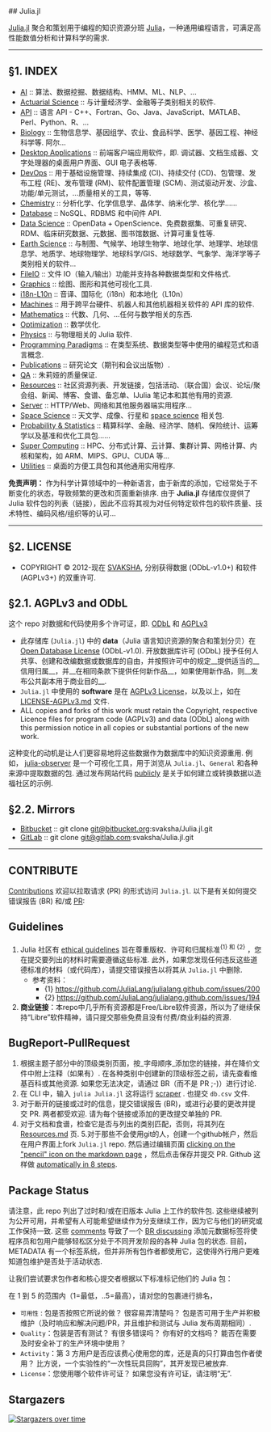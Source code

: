 <div class="github-widget" data-repo="svaksha/Julia.jl"></div>
<script async src="https://pagead2.googlesyndication.com/pagead/js/adsbygoogle.js"></script><ins class="adsbygoogle" style="display:block" data-ad-client="ca-pub-6890694312814945" data-ad-slot="5473692530" data-ad-format="auto"  data-full-width-responsive="true"></ins><script>(adsbygoogle = window.adsbygoogle || []).push({});</script>
## Julia.jl

[Julia.jl](http://svaksha.github.io/Julia.jl) 聚合和策划用于编程的知识资源分班 [Julia](https://github.com/JuliaLang)，一种通用编程语言，可满足高性能数值分析和计算科学的需求.


----

## §1. INDEX <span id="1-INDEX"><span>

+ [AI](https://github.com/svaksha/Julia.jl/blob/master/AI.md) :: 算法、数据挖掘、数据结构、HMM、ML、NLP、...
+ [Actuarial Science](https://github.com/svaksha/Julia.jl/blob/master/ActuarialScience.md) :: 与计量经济学、金融等子类别相关的软件.
+ [API](https://github.com/svaksha/Julia.jl/blob/master/API.md) :: 语言 API - C++、Fortran、Go、Java、JavaScript、MATLAB、Perl、Python、R、...
+ [Biology](https://github.com/svaksha/Julia.jl/blob/master/Biology.md)  :: 生物信息学、基因组学、农业、食品科学、医学、基因工程、神经科学等. 阿尔...
+ [Desktop Applications](https://github.com/svaksha/Julia.jl/blob/master/DesktopApplications.md)  :: 前端客户端应用软件，即. 调试器、文档生成器、文字处理器的桌面用户界面、GUI 电子表格等.
+ [DevOps](https://github.com/svaksha/Julia.jl/blob/master/DevOps.md) :: 用于基础设施管理、持续集成 (CI)、持续交付 (CD)、包管理、发布工程 (RE)、发布管理 (RM)、软件配置管理 (SCM)、测试驱动开发、沙盒、功能/单元测试，...质量相关的工具，等等.
+ [Chemistry](https://github.com/svaksha/Julia.jl/blob/master/Chemistry.md) :: 分析化学、化学信息学、晶体学、纳米化学、核化学......
+ [Database](https://github.com/svaksha/Julia.jl/blob/master/Database.md) :: NoSQL、RDBMS 和中间件 API.
+ [Data Science](https://github.com/svaksha/Julia.jl/blob/master/DataScience.md) :: OpenData + OpenScience、免费数据集、可重复研究、RDM、临床研究数据、元数据、图书馆数据、计算可重复性等.
+ [Earth Science](https://github.com/svaksha/Julia.jl/blob/master/Earth-Science.md) :: 与制图、气候学、地球生物学、地球化学、地理学、地球信息学、地质学、地球物理学、地球科学/GIS、地球数学、气象学、海洋学等子类别相关的软件...
+ [FileIO](https://github.com/svaksha/Julia.jl/blob/master/FileIO.md) :: 文件 IO（输入/输出）功能并支持各种数据类型和文件格式.
+ [Graphics](https://github.com/svaksha/Julia.jl/blob/master/Graphics.md) :: 绘图、图形和其他可视化工具.
+ [i18n-L10n](https://github.com/svaksha/Julia.jl/blob/master/i18n-L10n.md) :: 音译、国际化（i18n）和本地化（L10n）
+ [Machines](https://github.com/svaksha/Julia.jl/blob/master/Machines.md) :: 用于跨平台硬件、机器人和其他机器相关软件的 API 库的软件.
+ [Mathematics](https://github.com/svaksha/Julia.jl/blob/master/Mathematics.md) :: 代数、几何、...任何与数学相关的东西.
+ [Optimization](https://github.com/svaksha/Julia.jl/blob/master/Optimization.md) :: 数学优化.
+ [Physics](https://github.com/svaksha/Julia.jl/blob/master/Physics.md) :: 与物理相关的 Julia 软件.
+ [Programming Paradigms](https://github.com/svaksha/Julia.jl/blob/master/Programming-Paradigms.md) :: 在类型系统、数据类型等中使用的编程范式和语言概念.
+ [Publications](https://github.com/svaksha/Julia.jl/blob/master/Publications.md) :: 研究论文（期刊和会议出版物）.
+ [QA](https://github.com/svaksha/Julia.jl/blob/master/QA.md) :: 朱莉娅的质量保证.
+ [Resources](https://github.com/svaksha/Julia.jl/blob/master/Resources.md) :: 社区资源列表、开发链接，包括活动、（联合国）会议、论坛/聚会组、新闻、博客、食谱、备忘单、IJulia 笔记本和其他有用的资源.
+ [Server](https://github.com/svaksha/Julia.jl/blob/master/Server.md) :: HTTP/Web、网络和其他服务器端实用程序...
+ [Space Science](https://github.com/svaksha/Julia.jl/blob/master/Space-Science.md) :: 天文学、成像、行星和 [space science](https://en.wikipedia.org/wiki/Outline_of_space_science) 相关包.
+ [Probability & Statistics](https://github.com/svaksha/Julia.jl/blob/master/Probability-Statistics.md) :: 精算科学、金融、经济学、随机、保险统计、运筹学以及基准和优化工具包......
+ [Super Computing](https://github.com/svaksha/Julia.jl/blob/master/Super-Computing.md) :: HPC、分布式计算、云计算、集群计算、网格计算、内核和架构，如 ARM、MIPS、GPU、CUDA 等...
+ [Utilities](https://github.com/svaksha/Julia.jl/blob/master/Utilities.md) :: 桌面的方便工具包和其他通用实用程序.

 **免责声明：** 作为科学计算领域中的一种新语言，由于新库的添加，它经常处于不断变化的状态，导致频繁的更改和页面重新排序. 由于 **Julia.jl** 存储库仅提供了 Julia 软件包的列表（链接），因此不应将其视为对任何特定软件包的软件质量、技术特性、编码风格/组织等的认可...

----

## §2. LICENSE <span id="2-LICENSE"><span>

+ COPYRIGHT © 2012-现在 [SVAKSHA](http://svaksha.com/pages/Bio), 分别获得数据 (ODbL-v1.0+) 和软件 (AGPLv3+) 的双重许可.

## §2.1. AGPLv3 and ODbL <span id="2-1-AGPLv3-and-ODbL"><span>
这个 repo 对数据和代码使用多个许可证，即. [ODbL](https://opendatacommons.org/licenses/odbl/1-0/) 和 [AGPLv3](http://www.gnu.org/licenses/agpl-3.0.html)

+ 此存储库 (`Julia.jl`) 中的 __data__（Julia 语言知识资源的聚合和策划分贝）在 [Open Database License](https://opendatacommons.org/licenses/odbl/1-0/)  (ODbL-v1.0). 开放数据库许可 (ODbL) 授予任何人共享、创建和改编数据或数据库的自由，并按照许可中的规定__提供适当的__信用归属__，并__在相同条款下提供任何新作品__，如果使用新作品，则__发布公共副本用于商业目的__.
+ `Julia.jl` 中使用的 __software__ 是在 [AGPLv3 License](http://www.gnu.org/licenses/agpl-3.0.html)，以及以上，如在 [LICENSE-AGPLv3.md](https://github.com/svaksha/Julia.jl/blob/master/LICENSE-AGPLv3.md) 文件.
+ ALL copies and forks of this work must retain the Copyright, respective Licence files for program code (AGPLv3) and data (ODbL) along with this permission notice in all copies or substantial portions of the new work.

这种变化的动机是让人们更容易地将这些数据作为数据库中的知识资源重用. 例如， [julia-observer](https://juliaobserver.com) 是一个可视化工具，用于浏览从 `Julia.jl`、`General` 和各种来源中提取数据的包. 通过发布网站代码 [publicly](https://github.com/djsegal/julia_observer) 是关于如何建立或转换数据以造福社区的示例.

## §2.2. Mirrors <span id="2-2-Mirrors"><span>

+ [Bitbucket](https://bitbucket.org/svaksha/Julia.jl) :: git clone git@bitbucket.org:svaksha/Julia.jl.git
+ [GitLab](https://gitlab.com/svaksha/Julia.jl) :: git clone git@gitlab.com:svaksha/Julia.jl.git

----

## CONTRIBUTE

[Contributions](https://github.com/svaksha/Julia.jl/graphs/contributors) 欢迎以拉取请求 (PR) 的形式访问 `Julia.jl`. 以下是有关如何提交错误报告 (BR) 和/或 [PR](https://github.com/svaksha/Julia.jl/pulls):


## Guidelines

1. Julia 社区有 [ethical guidelines](http://julialang.org/community/standards/) 旨在尊重版权、许可和归属标准<sup>{1} 和 {2}</sup> ，您在提交要列出的材料时需要遵循这些标准. 此外，如果您发现任何违反这些道德标准的材料（或代码库），请提交错误报告以将其从 `Julia.jl` 中删除.
   + 参考资料：
        + {1} https://github.com/JuliaLang/julialang.github.com/issues/200
        + {2} https://github.com/JuliaLang/julialang.github.com/issues/194
2. __商业链接__：本repo中几乎所有资源都是Free/Libre软件资源，所以为了继续保持“Libre”软件精神，请只提交那些免费且没有付费/商业利益的资源. 


## BugReport-PullRequest

 1. 根据主题子部分中的顶级类别页面，按_字母顺序_添加您的链接，并在降价文件中附上注释（如果有）. 在各种类别中创建新的顶级标签之前，请先查看维基百科或其他资源. 如果您无法决定，请通过 BR（而不是 PR ;-)）进行讨论.
2. 在 CLI 中，输入 `julia Julia.jl` 这将运行 [scraper](https://github.com/svaksha/Julia.jl/blob/master/src/scrape.jl) . 也提交 `db.csv` 文件.
 3. 对于断开的链接或过时的信息，提交错误报告 (BR)，或进行必要的更改并提交 PR. 两者都受欢迎. 请为每个链接或添加的更改提交单独的 PR.
4. 对于文档和食谱，检查它是否与列出的类别匹配，否则，将其列在 [Resources.md](https://github.com/svaksha/Julia.jl/blob/master/Resources.md) 页.
 5.对于那些不会使用git的人，创建一个github帐户，然后在用户界面上fork `Julia.jl` repo. 然后通过编辑页面 [clicking on the "pencil" icon on the markdown page](https://help.github.com/articles/editing-files-in-your-repository) ，然后点击保存并提交 PR.  Github 这样做 [automatically in 8 steps](https://help.github.com/articles/editing-files-in-another-user-s-repository).


## Package Status

请注意，此 repo 列出了过时和/或在旧版本 Julia 上工作的软件包. 这些继续被列为公开可用，并希望有人可能希望继续作为分支继续工作，因为它与他们的研究或工作保持一致. 这些 [comments](https://github.com/svaksha/Julia.jl/commit/a884fe9e921d57b87d85e970c2f57b8f21025641#commitcomment-15802037) 导致了一个 [BR discussing](https://github.com/svaksha/Julia.jl/issues/55) 添加元数据标签将使程序员和包用户能够轻松区分处于不同开发阶段的各种 Julia 包的状态. 目前，METADATA 有一个标签系统，但并非所有包作者都使用它，这使得外行用户更难知道包维护是否处于活动状态.

让我们尝试要求包作者和核心提交者根据以下标准标记他们的 Julia 包：

在 1 到 5 的范围内（1=最低，..5=最高），请对您的包裹进行排名，

 + `可用性` : 包是否按照它所说的做？ 很容易弄清楚吗？ 包是否可用于生产并积极维护（及时响应和解决问题/PR，并且维护和测试与 Julia 发布周期相同）.
 + `Quality`：包装是否有测试？ 有很多错误吗？ 你有好的文档吗？ 能否在需要及时安全补丁的生产环境中使用？
 + `Activity`：第 3 方用户是否应该费心使用您的库，还是真的只打算由包作者使用？ 比方说，一个实验性的“一次性玩具回购”，其开发现已被放弃.
 + `License`：您使用哪个软件许可证？ 如果您没有许可证，请注明“无”.


## Stargazers

[![Stargazers over time](https://starchart.cc/svaksha/Julia.jl.svg)](https://starchart.cc/svaksha/Julia.jl)
      
